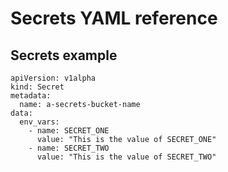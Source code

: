 # Secrets YAML reference




## Secrets example

    apiVersion: v1alpha
    kind: Secret
    metadata:
      name: a-secrets-bucket-name
    data:
      env_vars:
        - name: SECRET_ONE
          value: "This is the value of SECRET_ONE"
        - name: SECRET_TWO
          value: "This is the value of SECRET_TWO"


